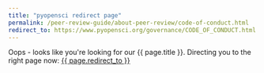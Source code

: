 ```yaml
---
title: "pyopensci redirect page"
permalink: /peer-review-guide/about-peer-review/code-of-conduct.html
redirect_to: https://www.pyopensci.org/governance/CODE_OF_CONDUCT.html
---
```


Oops - looks like you're looking for our {{ page.title }}. Directing you 
to the right page now: <a href="{{ page.redirect_to }}"> {{ page.redirect_to }} </a>